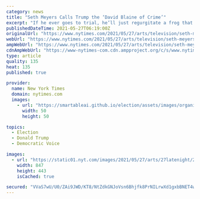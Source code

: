 ```yaml
---
category: news
title: "Seth Meyers Calls Trump the ‘David Blaine of Crime’"
excerpt: "If he ever goes to trial, he’ll just regurgitate a frog that has ‘not guilty’ written on its back,” Meyers joked on Wednesday night."
publishedDateTime: 2021-05-27T06:19:00Z
originalUrl: "https://www.nytimes.com/2021/05/27/arts/television/seth-meyers-calls-trump-the-david-blaine-of-crime.html"
webUrl: "https://www.nytimes.com/2021/05/27/arts/television/seth-meyers-calls-trump-the-david-blaine-of-crime.html"
ampWebUrl: "https://www.nytimes.com/2021/05/27/arts/television/seth-meyers-calls-trump-the-david-blaine-of-crime.amp.html"
cdnAmpWebUrl: "https://www-nytimes-com.cdn.ampproject.org/c/s/www.nytimes.com/2021/05/27/arts/television/seth-meyers-calls-trump-the-david-blaine-of-crime.amp.html"
type: article
quality: 135
heat: 135
published: true

provider:
  name: New York Times
  domain: nytimes.com
  images:
    - url: "https://smartableai.github.io/election/assets/images/organizations/nytimes.com-50x50.jpg"
      width: 50
      height: 50

topics:
  - Election
  - Donald Trump
  - Democratic Voice

images:
  - url: "https://static01.nyt.com/images/2021/05/27/arts/27latenight/27latenight-facebookJumbo.png"
    width: 847
    height: 443
    isCached: true

secured: "VVaS7wU/U0/ZAi9JWD/KT8/NtZdkGNJoVsn6Bhjfk8PrNILrwXd1gxbBNET4wlU+La4zTByGcJe96ImAvfkUJtbmtd//DJNLW8pkD0ItrFnR8vcbVCoCEVudjCdldDflJtk4MeTdyRoDYp8lJGxt8l8siakmLiQ2GuGJjEh903r980cQeeSm7RnY1XLchP97y+MkvLJpch6gkzEbLqhoTLP13PRr3wwMbxHATrjEK4EoNLknYW1msClBO4x+jrbwV3k1aCdw+likh2flZ4B4bgSgZNYQxbfXInxV4MBJz4vKAzmmyO3GcHhRy0MVGYH8u1nUBs57mfOLNh3EPquixg62fIaRi8fDlH6ievPkHIc=;gN1Dg0Saw2weKFSYEMuYcg=="
---
```


